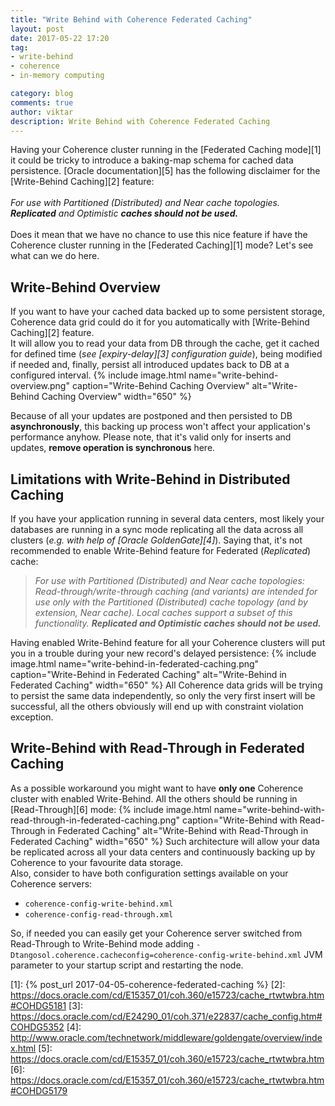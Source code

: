 ```yaml
---
title: "Write Behind with Coherence Federated Caching"
layout: post
date: 2017-05-22 17:20
tag:
- write-behind
- coherence
- in-memory computing

category: blog
comments: true
author: viktar
description: Write Behind with Coherence Federated Caching
---
```


Having your Coherence cluster running in the [Federated Caching mode][1]
it could be tricky to introduce a baking-map schema for cached data
persistence.
[Oracle documentation][5] has the following disclaimer for the [Write-Behind Caching][2] feature:<br/><br/>
*For use with Partitioned (Distributed) and Near cache topologies. **Replicated** and Optimistic **caches should not be used.***<br/><br/>
Does it mean that we have no chance to use this nice feature if have
the Coherence cluster running in the [Federated Caching][1] mode?
Let's see what can we do here.
<!--more-->

## Write-Behind Overview
If you want to have your cached data backed up to some persistent storage,
Coherence data grid could do it for you automatically with [Write-Behind Caching][2] feature.<br/>
It will allow you to read your data from DB through the cache,
get it cached for defined time (*see [expiry-delay][3] configuration guide*), being modified if needed and,
finally, persist all introduced updates back to DB at a configured interval.
{% include image.html name="write-behind-overview.png"
           caption="Write-Behind Caching Overview"
           alt="Write-Behind Caching Overview"
           width="650" %}

Because of all your updates are postponed and then persisted to DB **asynchronously**,
this backing up process won't affect your application's performance anyhow.
Please note, that it's valid only for inserts and updates, **remove operation is
synchronous** here.<br/>

## Limitations with Write-Behind in Distributed Caching
If you have your application running in several data centers, most likely
your databases are running in a sync mode replicating all the data across
all clusters (*e.g. with help of [Oracle GoldenGate][4]*).
Saying that, it's not recommended to enable Write-Behind feature for Federated
(*Replicated*) cache:
>*For use with Partitioned (Distributed) and Near cache topologies:
Read-through/write-through caching (and variants) are intended for use
only with the Partitioned (Distributed) cache topology (and by extension, Near cache).
Local caches support a subset of this functionality. **Replicated and Optimistic caches should not be used.***

Having enabled Write-Behind feature for all your Coherence clusters
will put you in a trouble during your new record's delayed persistence:
{% include image.html name="write-behind-in-federated-caching.png"
           caption="Write-Behind in Federated Caching"
           alt="Write-Behind in Federated Caching"
           width="650" %}
All Coherence data grids will be trying to persist the same data independently,
so only the very first insert will be successful, all the others
obviously will end up with constraint violation exception.

## Write-Behind with Read-Through in Federated Caching
As a possible workaround you might want to have **only one** Coherence
cluster with enabled Write-Behind. All the others should be running in
[Read-Through][6] mode:
{% include image.html name="write-behind-with-read-through-in-federated-caching.png"
           caption="Write-Behind with Read-Through in Federated Caching"
           alt="Write-Behind with Read-Through in Federated Caching"
           width="650" %}
Such architecture will allow your data be replicated across all your data centers
and continuously backing up by Coherence to your favourite data storage.<br/>
Also, consider to have both configuration settings available on your Coherence servers:
 * `coherence-config-write-behind.xml`
 * `coherence-config-read-through.xml`

So, if needed you can easily get your Coherence server switched from Read-Through
to Write-Behind mode adding `-Dtangosol.coherence.cacheconfig=coherence-config-write-behind.xml`
JVM parameter to your startup script and restarting the node.

[1]: {% post_url 2017-04-05-coherence-federated-caching %}
[2]: https://docs.oracle.com/cd/E15357_01/coh.360/e15723/cache_rtwtwbra.htm#COHDG5181
[3]: https://docs.oracle.com/cd/E24290_01/coh.371/e22837/cache_config.htm#COHDG5352
[4]: http://www.oracle.com/technetwork/middleware/goldengate/overview/index.html
[5]: https://docs.oracle.com/cd/E15357_01/coh.360/e15723/cache_rtwtwbra.htm
[6]: https://docs.oracle.com/cd/E15357_01/coh.360/e15723/cache_rtwtwbra.htm#COHDG5179
